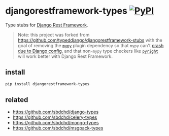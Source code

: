 # djangorestframework-types [![PyPI](https://img.shields.io/pypi/v/djangorestframework-types.svg)](https://pypi.org/project/djangorestframework-types/)

Type stubs for [Django Rest Framework](https://www.django-rest-framework.org).

> Note: this project was forked from
> <https://github.com/typeddjango/djangorestframework-stubs> with the goal of
> removing the [`mypy`](https://github.com/python/mypy) plugin dependency so
> that `mypy` can't [crash due to Django
> config](https://github.com/typeddjango/django-stubs/issues/318), and that
> non-`mypy` type checkers like
> [`pyright`](https://github.com/microsoft/pyright) will work better with
> Django Rest Framework.

## install

```bash
pip install djangorestframework-types
```

## related

- <https://github.com/sbdchd/django-types>
- <https://github.com/sbdchd/celery-types>
- <https://github.com/sbdchd/mongo-types>
- <https://github.com/sbdchd/msgpack-types>
